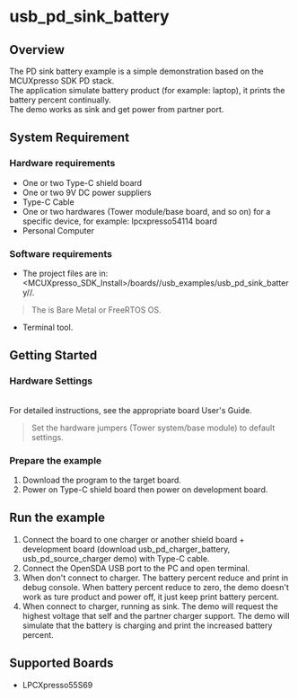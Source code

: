 # usb_pd_sink_battery



## Overview

The PD sink battery example is a simple demonstration based on the MCUXpresso SDK PD stack.
<br> The application simulate battery product (for example: laptop), it prints the battery percent continually.
<br> The demo works as sink and get power from partner port.

## System Requirement

### Hardware requirements

- One or two Type-C shield board
- One or two 9V DC power suppliers
- Type-C Cable
- One or two hardwares (Tower module/base board, and so on) for a specific device, for example: lpcxpresso54114 board
- Personal Computer


### Software requirements

- The project files are in: 
<br> <MCUXpresso_SDK_Install>/boards/<board>/usb_examples/usb_pd_sink_battery/<rtos>/<toolchain>.
> The <rtos> is Bare Metal or FreeRTOS OS.
- Terminal tool.


## Getting Started

### Hardware Settings

<br> For detailed instructions, see the appropriate board User's Guide.
> Set the hardware jumpers (Tower system/base module) to default settings.


### Prepare the example

1.  Download the program to the target board.
2.  Power on Type-C shield board then power on development board.

## Run the example

1.  Connect the board to one charger or another shield board + development board (download usb_pd_charger_battery, usb_pd_source_charger demo) with Type-C cable.
2.  Connect the OpenSDA USB port to the PC and open terminal.
3.  When don't connect to charger. The battery percent reduce and print in debug console.
    When battery percent reduce to zero, the demo doesn't work as ture product and power off, it just keep print battery percent.
4.  When connect to charger, running as sink.
    The demo will request the highest voltage that self and the partner charger support. The demo will simulate that the battery is charging and print the increased battery percent.

## Supported Boards
- LPCXpresso55S69
